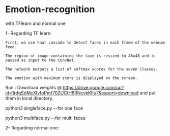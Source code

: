 # Emotion-recognition
with TFlearn and normal one


1- Regarding TF learn: 


    First, we use haar cascade to detect faces in each frame of the webcam feed.

    The region of image containing the face is resized to 48x48 and is passed as input to the ConvNet.

    The network outputs a list of softmax scores for the seven classes.

    The emotion with maximum score is displayed on the screen.

Run :
Download weights @ https://drive.google.com/uc?id=1rdgSdMcXIvfoPmf702UCtH6RNcvkKFu7&export=download  and put them in local directory. 

python3 singleface.py --for one face

python3 multiface.py --for multi faces


2- Regarding normal one:
